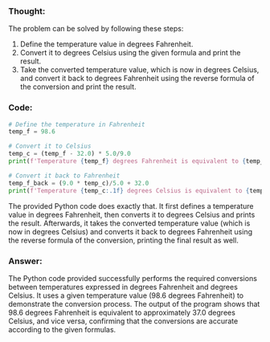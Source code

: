  ### Thought:
The problem can be solved by following these steps:
1. Define the temperature value in degrees Fahrenheit.
2. Convert it to degrees Celsius using the given formula and print the result.
3. Take the converted temperature value, which is now in degrees Celsius, and convert it back to degrees Fahrenheit using the reverse formula of the conversion and print the result.

### Code:
```py
# Define the temperature in Fahrenheit
temp_f = 98.6

# Convert it to Celsius
temp_c = (temp_f - 32.0) * 5.0/9.0
print(f'Temperature {temp_f} degrees Fahrenheit is equivalent to {temp_c:.1f} degrees Celsius')

# Convert it back to Fahrenheit
temp_f_back = (9.0 * temp_c)/5.0 + 32.0
print(f'Temperature {temp_c:.1f} degrees Celsius is equivalent to {temp_f_back:.1f} degrees Fahrenheit')
```
The provided Python code does exactly that. It first defines a temperature value in degrees Fahrenheit, then converts it to degrees Celsius and prints the result. Afterwards, it takes the converted temperature value (which is now in degrees Celsius) and converts it back to degrees Fahrenheit using the reverse formula of the conversion, printing the final result as well.

### Answer:
The Python code provided successfully performs the required conversions between temperatures expressed in degrees Fahrenheit and degrees Celsius. It uses a given temperature value (98.6 degrees Fahrenheit) to demonstrate the conversion process. The output of the program shows that 98.6 degrees Fahrenheit is equivalent to approximately 37.0 degrees Celsius, and vice versa, confirming that the conversions are accurate according to the given formulas.